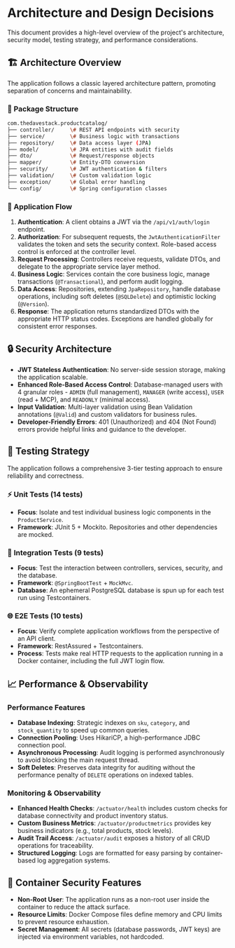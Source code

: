 # Architecture and Design Decisions

This document provides a high-level overview of the project's architecture, security model, testing strategy, and performance considerations.

## 🏗️ Architecture Overview

The application follows a classic layered architecture pattern, promoting separation of concerns and maintainability.

### 📁 Package Structure
```bash
com.thedavestack.productcatalog/
├── controller/     \# REST API endpoints with security
├── service/        \# Business logic with transactions  
├── repository/     \# Data access layer (JPA)
├── model/          \# JPA entities with audit fields
├── dto/            \# Request/response objects
├── mapper/         \# Entity-DTO conversion
├── security/       \# JWT authentication & filters
├── validation/     \# Custom validation logic
├── exception/      \# Global error handling
└── config/         \# Spring configuration classes
```

### 🔄 Application Flow
1.  **Authentication**: A client obtains a JWT via the `/api/v1/auth/login` endpoint.
2.  **Authorization**: For subsequent requests, the `JwtAuthenticationFilter` validates the token and sets the security context. Role-based access control is enforced at the controller level.
3.  **Request Processing**: Controllers receive requests, validate DTOs, and delegate to the appropriate service layer method.
4.  **Business Logic**: Services contain the core business logic, manage transactions (`@Transactional`), and perform audit logging.
5.  **Data Access**: Repositories, extending `JpaRepository`, handle database operations, including soft deletes (`@SQLDelete`) and optimistic locking (`@Version`).
6.  **Response**: The application returns standardized DTOs with the appropriate HTTP status codes. Exceptions are handled globally for consistent error responses.

## 🔒 Security Architecture
- **JWT Stateless Authentication**: No server-side session storage, making the application scalable.
- **Enhanced Role-Based Access Control**: Database-managed users with 4 granular roles - `ADMIN` (full management), `MANAGER` (write access), `USER` (read + MCP), and `READONLY` (minimal access).
- **Input Validation**: Multi-layer validation using Bean Validation annotations (`@Valid`) and custom validators for business rules.
- **Developer-Friendly Errors**: 401 (Unauthorized) and 404 (Not Found) errors provide helpful links and guidance to the developer.

## 🧪 Testing Strategy

The application follows a comprehensive 3-tier testing approach to ensure reliability and correctness.

### ⚡ **Unit Tests** (14 tests)
- **Focus**: Isolate and test individual business logic components in the `ProductService`.
- **Framework**: JUnit 5 + Mockito. Repositories and other dependencies are mocked.

### 🔗 **Integration Tests** (9 tests)  
- **Focus**: Test the interaction between controllers, services, security, and the database.
- **Framework**: `@SpringBootTest` + `MockMvc`.
- **Database**: An ephemeral PostgreSQL database is spun up for each test run using Testcontainers.

### 🌐 **E2E Tests** (10 tests)
- **Focus**: Verify complete application workflows from the perspective of an API client.
- **Framework**: RestAssured + Testcontainers.
- **Process**: Tests make real HTTP requests to the application running in a Docker container, including the full JWT login flow.

## 📈 Performance & Observability

### Performance Features
- **Database Indexing**: Strategic indexes on `sku`, `category`, and `stock_quantity` to speed up common queries.
- **Connection Pooling**: Uses HikariCP, a high-performance JDBC connection pool.
- **Asynchronous Processing**: Audit logging is performed asynchronously to avoid blocking the main request thread.
- **Soft Deletes**: Preserves data integrity for auditing without the performance penalty of `DELETE` operations on indexed tables.

### Monitoring & Observability
- **Enhanced Health Checks**: `/actuator/health` includes custom checks for database connectivity and product inventory status.
- **Custom Business Metrics**: `/actuator/productmetrics` provides key business indicators (e.g., total products, stock levels).
- **Audit Trail Access**: `/actuator/audit` exposes a history of all CRUD operations for traceability.
- **Structured Logging**: Logs are formatted for easy parsing by container-based log aggregation systems.

## 🐳 Container Security Features
- **Non-Root User**: The application runs as a non-root user inside the container to reduce the attack surface.
- **Resource Limits**: Docker Compose files define memory and CPU limits to prevent resource exhaustion.
- **Secret Management**: All secrets (database passwords, JWT keys) are injected via environment variables, not hardcoded.